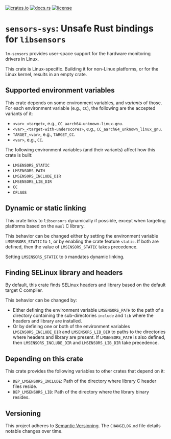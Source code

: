 [![crates.io](https://img.shields.io/crates/v/sensors-sys.svg)](https://crates.io/crates/sensors-sys)
[![docs.rs](https://docs.rs/sensors-sys/badge.svg)](https://docs.rs/sensors-sys)
[![license](https://img.shields.io/github/license/koutheir/sensors-sys?color=black)](https://raw.githubusercontent.com/koutheir/sensors-sys/master/LICENSE.txt)

# `sensors-sys`: Unsafe Rust bindings for `libsensors`

`lm-sensors` provides user-space support for the hardware monitoring drivers
in Linux.

This crate is Linux-specific. Building it for non-Linux platforms, or for
the Linux kernel, results in an empty crate.

## Supported environment variables

This crate depends on some environment variables, and *variants* of those.
For each environment variable (e.g., `CC`), the following are the accepted
variants of it:
- `<var>_<target>`, e.g., `CC_aarch64-unknown-linux-gnu`.
- `<var>_<target-with-underscores>`, e.g., `CC_aarch64_unknown_linux_gnu`.
- `TARGET_<var>`, e.g., `TARGET_CC`.
- `<var>`, e.g., `CC`.

The following environment variables (and their variants) affect how this crate
is built:
- `LMSENSORS_STATIC`
- `LMSENSORS_PATH`
- `LMSENSORS_INCLUDE_DIR`
- `LMSENSORS_LIB_DIR`
- `CC`
- `CFLAGS`

## Dynamic or static linking

This crate links to `libsensors` dynamically if possible, except when targeting
platforms based on the `musl` C library.

This behavior can be changed either by setting the environment variable
`LMSENSORS_STATIC` to `1`, or by enabling the crate feature `static`.
If both are defined, then the value of `LMSENSORS_STATIC` takes precedence.

Setting `LMSENSORS_STATIC` to `0` mandates dynamic linking.

## Finding SELinux library and headers

By default, this crate finds SELinux headers and library based on the default
target C compiler.

This behavior can be changed by:
- Either defining the environment variable `LMSENSORS_PATH` to the path of
  a directory containing the sub-directories `include` and `lib` where
  the headers and library are installed.
- Or by defining one or both of the environment variables `LMSENSORS_INCLUDE_DIR`
  and `LMSENSORS_LIB_DIR` to paths to the directories where headers and library
  are present. If `LMSENSORS_PATH` is also defined, then `LMSENSORS_INCLUDE_DIR`
  and `LMSENSORS_LIB_DIR` take precedence.

## Depending on this crate

This crate provides the following variables to other crates that depend on it:
- `DEP_LMSENSORS_INCLUDE`: Path of the directory where library C header files reside.
- `DEP_LMSENSORS_LIB`: Path of the directory where the library binary resides.

## Versioning

This project adheres to [Semantic Versioning].
The `CHANGELOG.md` file details notable changes over time.

[Semantic Versioning]: https://semver.org/spec/v2.0.0.html
